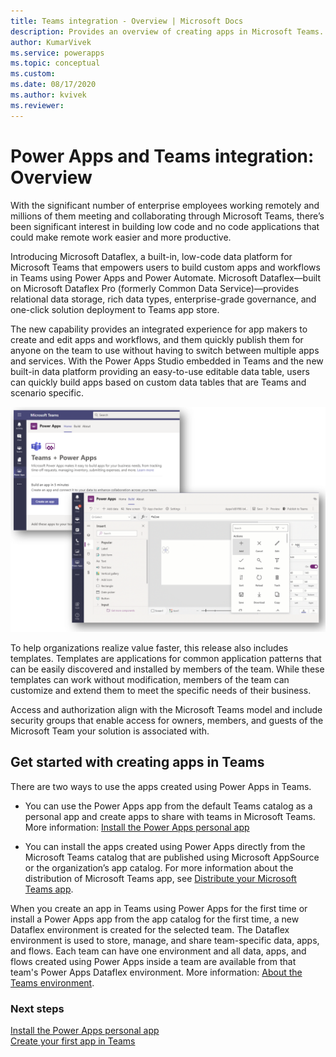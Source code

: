 ```yaml
---
title: Teams integration - Overview | Microsoft Docs
description: Provides an overview of creating apps in Microsoft Teams.
author: KumarVivek
ms.service: powerapps
ms.topic: conceptual
ms.custom: 
ms.date: 08/17/2020
ms.author: kvivek
ms.reviewer: 
---
```

# Power Apps and Teams integration: Overview

With the significant number of enterprise employees working remotely and millions of them meeting and collaborating through Microsoft Teams, there’s been significant interest in building low code and no code applications that could make remote work easier and more productive.

Introducing Microsoft Dataflex, a built-in, low-code data platform for Microsoft Teams that empowers users to build custom apps and workflows in Teams using Power Apps and Power Automate. Microsoft Dataflex&mdash;built on Microsoft Dataflex Pro (formerly Common Data Service)&mdash;provides relational data storage, rich data types, enterprise-grade governance, and one-click solution deployment to Teams app store.  

The new capability provides an integrated experience for app makers to create and edit apps and workflows, and them quickly publish them for anyone on the team to use without having to switch between multiple apps and services. With the Power Apps Studio embedded in Teams and the new built-in data platform providing an easy-to-use editable data table, users can quickly build apps based on custom data tables that are Teams and scenario specific.

![App creation experience in Microsoft Teams](media/overview.png "App creation experience in Microsoft Teams including the embedded Power Apps Studio experience")

To help organizations realize value faster, this release also includes templates. Templates are applications for common application patterns that can be easily discovered and installed by members of the team. While these templates can work without modification, members of the team can customize and extend them to meet the specific needs of their business.

Access and authorization align with the Microsoft Teams model and include security groups that enable access for owners, members, and guests of the Microsoft Team your solution is associated with.  

## Get started with creating apps in Teams

There are two ways to use the apps created using Power Apps in Teams. 
- You can use the Power Apps app from the default Teams catalog as a personal app and create apps to share with teams in Microsoft Teams. More information: [Install the Power Apps personal app](install-personal-app.md) 
 
- You can install the apps created using Power Apps directly from the Microsoft Teams catalog that are published using Microsoft AppSource or the organization’s app catalog. For more information about the distribution of Microsoft Teams app, see [Distribute your Microsoft Teams app](https://docs.microsoft.com/microsoftteams/platform/concepts/deploy-and-publish/overview).

When you create an app in Teams using Power Apps for the first time or install a Power Apps app from the app catalog for the first time, a new Dataflex environment is created for the selected team. The Dataflex environment is used to store, manage, and share team-specific data, apps, and flows. Each team can have one environment and all data, apps, and flows created using Power Apps inside a team are available from that team's Power Apps Dataflex environment. More information: [About the Teams environment](/power-platform/admin/about-teams-environment).

### Next steps

[Install the Power Apps personal app](install-personal-app.md)<br/>
[Create your first app in Teams](create-first-app.md)
